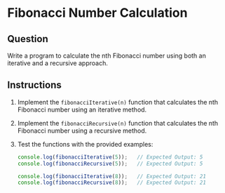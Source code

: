 # Fibonacci Number Calculation

## Question

Write a program to calculate the nth Fibonacci number using both an iterative and a recursive approach.

## Instructions

1. Implement the `fibonacciIterative(n)` function that calculates the nth Fibonacci number using an iterative method.

2. Implement the `fibonacciRecursive(n)` function that calculates the nth Fibonacci number using a recursive method.

3. Test the functions with the provided examples:

   ```javascript
   console.log(fibonacciIterative(5));   // Expected Output: 5
   console.log(fibonacciRecursive(5));   // Expected Output: 5

   console.log(fibonacciIterative(8));   // Expected Output: 21
   console.log(fibonacciRecursive(8));   // Expected Output: 21
